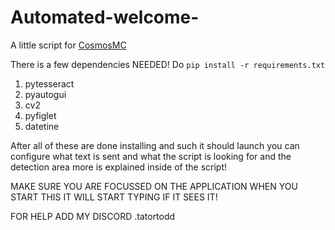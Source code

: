 # Automated-welcome-
A little script for [CosmosMC](https://cosmosmc.org)

There is a few dependencies NEEDED!
Do `pip install -r requirements.txt`

1. pytesseract
2. pyautogui
3. cv2
4. pyfiglet
5. datetine

After all of these are done installing and such it should launch you can configure what text is sent and what the script is looking for and the detection area more is explained inside of the script!

MAKE SURE YOU ARE FOCUSSED ON THE APPLICATION WHEN YOU START THIS IT WILL START TYPING IF IT SEES IT!

FOR HELP ADD MY DISCORD .tatortodd
